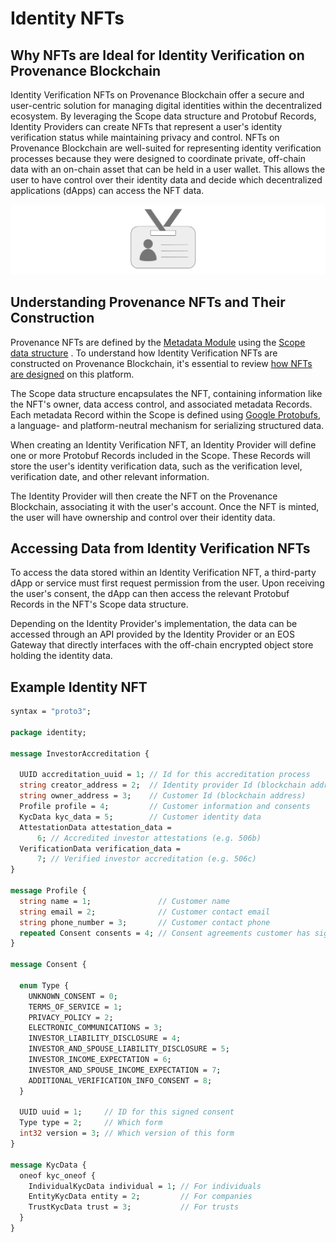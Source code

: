# Identity NFTs

## Why NFTs are Ideal for Identity Verification on Provenance Blockchain

Identity Verification NFTs on Provenance Blockchain offer a secure and user-centric solution for managing digital
identities within the decentralized ecosystem. By leveraging the Scope data structure and Protobuf Records, Identity
Providers can create NFTs that represent a user's identity verification status while maintaining privacy and control.
NFTs on Provenance Blockchain are well-suited for representing identity verification processes because they were
designed to coordinate private, off-chain data with an on-chain asset that can be held in a user wallet. This allows the
user to have control over their identity data and decide which decentralized applications (dApps) can access the NFT
data.

![identity verification check](/img/learn/dapps/identity-badge.png)

## Understanding Provenance NFTs and Their Construction

Provenance NFTs are defined by the [Metadata Module](/docs/sdk/metadata/) using the
[Scope data structure](https://github.com/provenance-io/provenance/blob/main/docs/proto-docs.md#provenance.metadata.v1.Scope)
. To understand how Identity
Verification NFTs are constructed on Provenance Blockchain, it's essential to review [how NFTs are designed](/docs/learn/asset-lifecycle/nfts)
on this platform.

The Scope data structure encapsulates the NFT, containing information like the NFT's owner, data access control, and
associated metadata Records. Each metadata Record within the Scope is defined using [Google Protobufs](https://protobuf.dev/), a language- and
platform-neutral mechanism for serializing structured data.

When creating an Identity Verification NFT, an Identity Provider will define one or more Protobuf Records included in
the Scope. These Records will store the user's identity verification data, such as the verification level, verification
date, and other relevant information.

The Identity Provider will then create the NFT on the Provenance Blockchain, associating it with the user's account. Once
the NFT is minted, the user will have ownership and control over their identity data.

## Accessing Data from Identity Verification NFTs

To access the data stored within an Identity Verification NFT, a third-party dApp or service must first request
permission from the user. Upon receiving the user's consent, the dApp can then access the relevant Protobuf Records in
the NFT's Scope data structure.

Depending on the Identity Provider's implementation, the data can be accessed through an API provided by the Identity
Provider or an EOS Gateway that directly interfaces with the off-chain encrypted object store holding the identity data.

## Example Identity NFT

```protobuf title="Example NFT Protobuf (partial) representing investor accreditation data" showLineNumbers
syntax = "proto3";

package identity;

message InvestorAccreditation {

  UUID accreditation_uuid = 1; // Id for this accreditation process
  string creator_address = 2;  // Identity provider Id (blockchain address)
  string owner_address = 3;    // Customer Id (blockchain address)
  Profile profile = 4;         // Customer information and consents
  KycData kyc_data = 5;        // Customer identity data
  AttestationData attestation_data =
      6; // Accredited investor attestations (e.g. 506b)
  VerificationData verification_data =
      7; // Verified investor accreditation (e.g. 506c)
}

message Profile {
  string name = 1;               // Customer name
  string email = 2;              // Customer contact email
  string phone_number = 3;       // Customer contact phone
  repeated Consent consents = 4; // Consent agreements customer has signed
}

message Consent {

  enum Type {
    UNKNOWN_CONSENT = 0;
    TERMS_OF_SERVICE = 1;
    PRIVACY_POLICY = 2;
    ELECTRONIC_COMMUNICATIONS = 3;
    INVESTOR_LIABILITY_DISCLOSURE = 4;
    INVESTOR_AND_SPOUSE_LIABILITY_DISCLOSURE = 5;
    INVESTOR_INCOME_EXPECTATION = 6;
    INVESTOR_AND_SPOUSE_INCOME_EXPECTATION = 7;
    ADDITIONAL_VERIFICATION_INFO_CONSENT = 8;
  }

  UUID uuid = 1;     // ID for this signed consent
  Type type = 2;     // Which form
  int32 version = 3; // Which version of this form
}

message KycData {
  oneof kyc_oneof {
    IndividualKycData individual = 1; // For individuals
    EntityKycData entity = 2;         // For companies
    TrustKycData trust = 3;           // For trusts
  }
}
```
